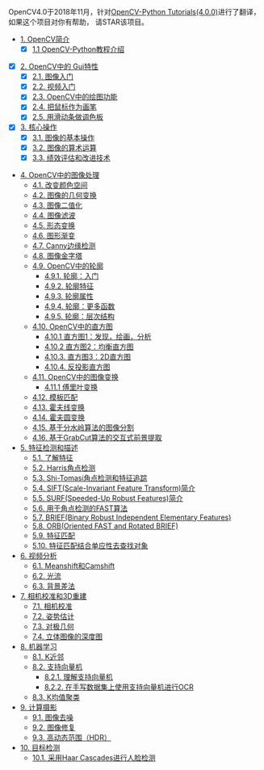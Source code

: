 OpenCV4.0于2018年11月，针对[OpenCV-Python Tutorials(4.0.0)](https://docs.opencv.org/4.0.0/d6/d00/tutorial_py_root.html)进行了翻译， 如果这个项目对你有帮助， 请STAR该项目。


* [1. OpenCV简介]( )
  * [x] [1.1 OpenCV-Python教程介绍]( )
* [x] [2. OpenCV中的 Gui特性]( )
  * [x] [2.1. 图像入门]( )
  * [x] [2.2. 视频入门]( )
  * [x] [2.3. OpenCV中的绘图功能]( )
  * [x] [2.4. 把鼠标作为画笔]( )
  * [x] [2.5. 用滑动条做调色板]( )
* [x] [3. 核心操作]( )
  * [x] [3.1. 图像的基本操作]( )
  * [x] [3.2. 图像的算术运算]( )
  * [x] [3.3. 绩效评估和改进技术]( )
* [4. OpenCV中的图像处理]( )
  * [4.1. 改变颜色空间]( )
  * [4.2. 图像的几何变换]( )
  * [4.3. 图像二值化]( )
  * [4.4. 图像滤波]( )
  * [4.5. 形态变换]( )
  * [4.6. 图形渐变]( )
  * [4.7. Canny边缘检测]( )
  * [4.8. 图像金字塔]( )
  * [4.9. OpenCV中的轮廓]( )
    * [4.9.1. 轮廓：入门]( )
    * [4.9.2. 轮廓特征]( )
    * [4.9.3. 轮廓属性]( )
    * [4.9.4. 轮廓：更多函数]( )
    * [4.9.5. 轮廓：层次结构]( )
  * [4.10. OpenCV中的直方图]( )
    * [4.10.1 直方图1：发现，绘画，分析]( )
    * [4.10.2 直方图2：均衡直方图]( )
    * [4.10.3. 直方图3：2D直方图]( )
    * [4.10.4. 反投影直方图]( )
  * [4.11. OpenCV中的图像变换]( )
    * [4.11.1 傅里叶变换]( )
  * [4.12. 模板匹配]( )
  * [4.13. 霍夫线变换]( )
  * [4.14. 霍夫圆变换]( )
  * [4.15. 基于分水岭算法的图像分割]( )
  * [4.16. 基于GrabCut算法的交互式前景提取]( )
* [5. 特征检测和描述]( )
  * [5.1. 了解特征]( )
  * [5.2. Harris角点检测]( )
  * [5.3. Shi-Tomasi角点检测和特征追踪]( )
  * [5.4. SIFT(Scale-Invariant Feature Transform)简介]( )
  * [5.5. SURF(Speeded-Up Robust Features)简介]()
  * [5.6. 用于角点检测的FAST算法]()
  * [5.7. BRIEF(Binary Robust Independent Elementary Features)]( )
  * [5.8. ORB(Oriented FAST and Rotated BRIEF)]( )
  * [5.9. 特征匹配]( )
  * [5.10. 特征匹配结合单应性去查找对象]()
* [6. 视频分析]( )
  * [6.1.  Meanshift和Camshift]( )
  * [6.2. 光流]( )
  * [6.3. 背景差法]( )
* [7. 相机校准和3D重建]( )
  * [7.1. 相机校准]( )
  * [7.2. 姿势估计]( )
  * [7.3. 对极几何]( )
  * [7.4. 立体图像的深度图]( )
* [8. 机器学习]( )
  * [8.1. K近邻]( )
  * [8.2. 支持向量机]( )
    * [8.2.1. 理解支持向量机]( )
    * [8.2.2. 在手写数据集上使用支持向量机进行OCR]( )
  * [8.3. K均值聚类]( )
* [9. 计算摄影]( )
  * [9.1. 图像去噪]( )
  * [9.2. 图像修复]( )
  * [9.3. 高动态范围（HDR）]( )
* [10. 目标检测]( )
  * [10.1. 采用Haar Cascades进行人脸检测]( )

